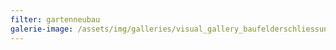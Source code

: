 ```yaml
---
filter: gartenneubau
galerie-image: /assets/img/galleries/visual_gallery_baufelderschliessung_01.jpg
---
```

